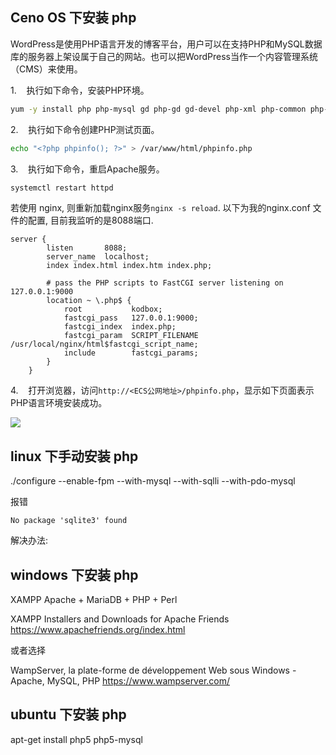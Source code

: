 ## Ceno OS 下安装 php

WordPress是使用PHP语言开发的博客平台，用户可以在支持PHP和MySQL数据库的服务器上架设属于自己的网站。也可以把WordPress当作一个内容管理系统（CMS）来使用。

1.    执行如下命令，安装PHP环境。

```bash
yum -y install php php-mysql gd php-gd gd-devel php-xml php-common php-mbstring php-ldap php-pear php-xmlrpc
```

2.    执行如下命令创建PHP测试页面。

```bash
echo "<?php phpinfo(); ?>" > /var/www/html/phpinfo.php
```

3.    执行如下命令，重启Apache服务。

```bash
systemctl restart httpd
```

若使用 nginx, 则重新加载nginx服务`nginx -s reload`. 以下为我的nginx.conf 文件的配置, 目前我监听的是8088端口.
```
server {
        listen       8088;
        server_name  localhost;
        index index.html index.htm index.php;

        # pass the PHP scripts to FastCGI server listening on 127.0.0.1:9000        
        location ~ \.php$ {
            root           kodbox;
            fastcgi_pass   127.0.0.1:9000;
            fastcgi_index  index.php;
            fastcgi_param  SCRIPT_FILENAME  /usr/local/nginx/html$fastcgi_script_name;
            include        fastcgi_params;
        }   
    }
```


4.    打开浏览器，访问`http://<ECS公网地址>/phpinfo.php`，显示如下页面表示PHP语言环境安装成功。

![](https://upload-images.jianshu.io/upload_images/1662509-024ce1b7f76e0d07.png?imageMogr2/auto-orient/strip%7CimageView2/2/w/1240)

## linux 下手动安装 php

./configure --enable-fpm --with-mysql --with-sqlli --with-pdo-mysql

报错
```
No package 'sqlite3' found
```

解决办法: 


##  windows 下安装 php
XAMPP Apache + MariaDB + PHP + Perl

XAMPP Installers and Downloads for Apache Friends
https://www.apachefriends.org/index.html

或者选择

WampServer, la plate-forme de développement Web sous Windows - Apache, MySQL, PHP
https://www.wampserver.com/

## ubuntu 下安装 php
apt-get install php5 php5-mysql
